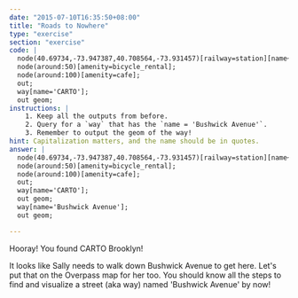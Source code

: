 ```yaml
---
date: "2015-07-10T16:35:50+08:00"
title: "Roads to Nowhere"
type: "exercise"
section: "exercise"
code: |
  node(40.69734,-73.947387,40.708564,-73.931457)[railway=station][name~'^Mo'];
  node(around:50)[amenity=bicycle_rental];
  node(around:100)[amenity=cafe];
  out;
  way[name='CARTO'];
  out geom;
instructions: |
    1. Keep all the outputs from before.
    2. Query for a `way` that has the `name = 'Bushwick Avenue'`.
    3. Remember to output the geom of the way!
hint: Capitalization matters, and the name should be in quotes.
answer: |
  node(40.69734,-73.947387,40.708564,-73.931457)[railway=station][name~'^Mo'];
  node(around:50)[amenity=bicycle_rental];
  node(around:100)[amenity=cafe];
  out;
  way[name='CARTO'];
  out geom;
  way[name='Bushwick Avenue'];
  out geom;

---
```


Hooray! You found CARTO Brooklyn!

It looks like Sally needs to walk down Bushwick Avenue to get here. Let's put that on the Overpass map for her too. You should know all the steps to find and visualize a street (aka way) named 'Bushwick Avenue' by now!
